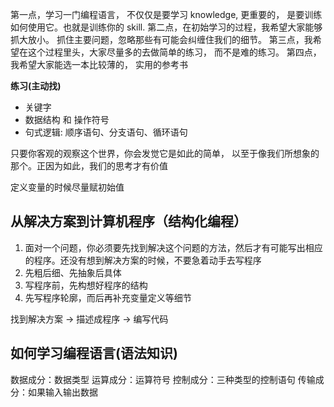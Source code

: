 第一点，学习一门编程语言， 不仅仅是要学习 knowledge, 更重要的， 是要训练如何使用它。也就是训练你的 skill. 
第二点，在初始学习的过程，我希望大家能够抓大放小。 抓住主要问题，忽略那些有可能会纠缠住我们的细节。 
第三点，我希望在这个过程里头，大家尽量多的去做简单的练习， 而不是难的练习。
第四点，我希望大家能选一本比较薄的， 实用的参考书

**练习(主动找)**

- 关键字
- 数据结构 和 操作符号
- 句式逻辑: 顺序语句、分支语句、循环语句

只要你客观的观察这个世界，你会发觉它是如此的简单， 以至于像我们所想象的那个。正因为如此，我们的思考才有价值

定义变量的时候尽量赋初始值

## 从解决方案到计算机程序（结构化编程）

1. 面对一个问题，你必须要先找到解决这个问题的方法，然后才有可能写出相应的程序。还没有想到解决方案的时候，不要急着动手去写程序
2. 先粗后细、先抽象后具体
3. 写程序前，先构想好程序的结构
4. 先写程序轮廓，而后再补充变量定义等细节

找到解决方案 -> 描述成程序 -> 编写代码

## 如何学习编程语言(语法知识)

数据成分：数据类型
运算成分：运算符号
控制成分：三种类型的控制语句
传输成分：如果输入输出数据
